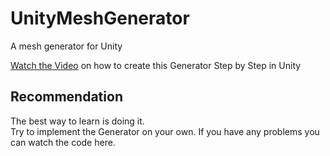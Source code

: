 # UnityMeshGenerator
A mesh generator for Unity

[Watch the Video](https://youtu.be/-Zk94qAO_HY) on how to create this Generator Step by Step in Unity 

## Recommendation
The best way to learn is doing it. <br />
Try to implement the Generator on your own. If you have any problems you can watch the code here. 
